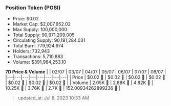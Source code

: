
  ### Position Token (POSI)
  - Price: $0.02
  - Market Cap: $2,007,952.02
  - Max Supply: 100,000,000
  - Total Supply: 90,971,209.005
  - Circulating Supply: 90,191,284.031
  - Total Burn: 779,924.974
  - Holders: 732,943
  - Transactions: 5,710,883
  - Volume: $391,984,253.10

  **7D Price & Volume**
  | | 02&#x2F;07 | 03&#x2F;07 | 04&#x2F;07 | 05&#x2F;07 | 06&#x2F;07 | 07&#x2F;07 | 08&#x2F;07 |
  |---|---|---|---|---|---|---|---|
  | Price | $0.02 🔻 | $0.02 🔻 | $0.02 🔻 | $0.02 🔻 | $0.02 🚀 | $0.02 🚀 | $0.02 🔻 |
  | Volume | 2.05K 🔻 | 2.88K 🚀 | 4.82K 🚀 | 10.25K 🚀 | 3.76K 🔻 | 2.7K 🔻 | 152.00934262899236 🔻 |

  > updated_at: Jul 8, 2023 10:33 AM
